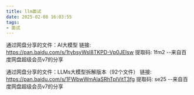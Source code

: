 ```yaml
---
title: llm面试
date: 2025-02-08 16:03:55
tags:
- 面试
---
```

通过网盘分享的文件：AI大模型
链接: https://pan.baidu.com/s/1tybsyWsl8TKPD-Vp0JEIsw 提取码: 1fm2 
--来自百度网盘超级会员v7的分享

通过网盘分享的文件：LLMs大模型拆解版本（92个文件）
链接: https://pan.baidu.com/s/1FWbwWmAlaSRhTplVitT3fg 提取码: se25 
--来自百度网盘超级会员v7的分享